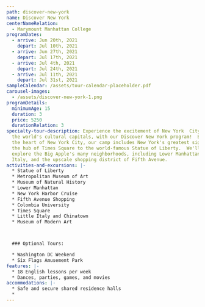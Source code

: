 ```yaml
---
path: discover-new-york
name: Discover New York
centerNameRelation:
  - Marymount Manhattan College
programDates:
  - arrive: Jun 20th, 2021
    depart: Jul 10th, 2021
  - arrive: Jun 27th, 2021
    depart: Jul 17th, 2021
  - arrive: Jul 4th, 2021
    depart: Jul 24th, 2021
  - arrive: Jul 11th, 2021
    depart: Jul 31st, 2021
sampleCalendar: /assets/tour-calendar-placeholder.pdf
carousel-images:
  - /assets/discover-new-york-1.png
programDetails:
  minimumAge: 15
  duration: 3
  price: 5250
  durationRelation: 3
specialty-tour-description: Experience the excitement of New York  City, one of
  the world's cultural capitals, with our Discover New York program!  Based in
  the heart of New York City, our camp includes New York's greatest sights, from
  the hub of Times Square to the world-famous Statue of Liberty.  We'll also
  explore the Big Apple's many neighborhoods, including Lower Manhattan, Little
  Italy, and the upscale shopping district of Fifth Avenue.
activities-and-excursions: |-
  * Statue of Liberty
  * Metropolitan Museum of Art
  * Museum of Natural History
  * Lower Manhattan
  * New York Harbor Cruise
  * Fifth Avenue Shopping
  * Colombia University
  * Times Square
  * Little Italy and Chinatown
  * Museum of Modern Art



  ### Optional Tours:

  * Washington DC Weekend
  * Six Flags Amusement Park
features: |-
  * 18 English lessons per week
  * Dances, parties, games, and movies
accommodations: |-
  * Safe and secure shared residence halls 
  *
---
```

